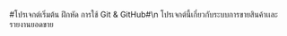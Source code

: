 #โปรเจกต์เริ่มต้น ฝึกหัด การใช้ Git & GitHub#\n
โปรเจกต์นี้เกี่ยวกับระบบการขายสินค้าเเละรายงานยอดขาย